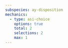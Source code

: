 ```yaml
---
subspecies: ay-disposition
mechanics:
  - type: asi-choice
    options: true
    total: 2
    selections: 2
    max: 1
---
```

